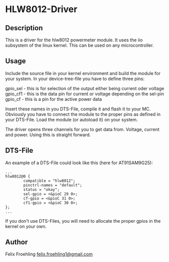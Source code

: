 # HLW8012-Driver

## Description
This is a driver for the hlw8012 powermeter module. It uses the iio subsystem of the linux kernel.
This can be used on any microcontroller.

## Usage
Include the source file in your kernel environment and build the module for your system. In your device-tree-file you
have to define three pins:

gpio_sel - this is for selection of the output either being current oder voltage
gpio_cf1 - this is the data pin for current or voltage depending on the sel-pin
gpio_cf - this is a pin for the active power data

Insert these names in you DTS-File, compile it and flash it to your MC. Obviously you have to connect the module
to the proper pins as defined in your DTS-File. Load the module (or autoload it) on your system. 

The driver opens three channels for you to get data from. Voltage, current and power. Using this is straight forward.

## DTS-File
An example of a DTS-File could look like this (here for AT91SAM9G25):


```
...
hlw8012@0 {
        compatible = "hlw8012";
        pinctrl-names = "default";
        status = "okay";
        sel-gpio = <&pioC 29 0>;
        cf-gpio = <&pioC 31 0>;
        cf1-gpio = <&pioC 30 0>;
};
...
```

If you don't use DTS-Files, you will need to allocate the proper gpios in the kernel on your own.

## Author
Felix Froehling <felix.froehling1@gmail.com>


